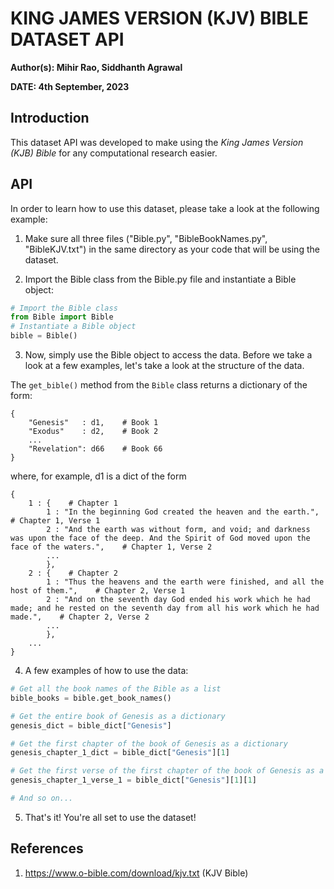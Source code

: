# KING JAMES VERSION (KJV) BIBLE DATASET API

**Author(s): Mihir Rao, Siddhanth Agrawal**

**DATE: 4th September, 2023**

## Introduction

This dataset API was developed to make using the *King James Version (KJB) Bible* for any computational research easier.

## API

In order to learn how to use this dataset, please take a look at the following example:

1. Make sure all three files ("Bible.py", "BibleBookNames.py", "BibleKJV.txt") in the same directory as your code that will be using the dataset.

2. Import the Bible class from the Bible.py file and instantiate a Bible object:

```python
# Import the Bible class
from Bible import Bible
# Instantiate a Bible object
bible = Bible()
```

3. Now, simply use the Bible object to access the data. Before we take a look at a few examples, let's take a look at the structure of the data.

The ```get_bible()``` method from the ```Bible``` class returns a dictionary of the form:

```
{   
    "Genesis"   : d1,    # Book 1
    "Exodus"    : d2,    # Book 2
    ...
    "Revelation": d66    # Book 66
}
```

where, for example, d1 is a dict of the form

```
{
    1 : {    # Chapter 1
        1 : "In the beginning God created the heaven and the earth.",    # Chapter 1, Verse 1
        2 : "And the earth was without form, and void; and darkness was upon the face of the deep. And the Spirit of God moved upon the face of the waters.",    # Chapter 1, Verse 2
        ...
        },
    2 : {    # Chapter 2
        1 : "Thus the heavens and the earth were finished, and all the host of them.",    # Chapter 2, Verse 1
        2 : "And on the seventh day God ended his work which he had made; and he rested on the seventh day from all his work which he had made.",    # Chapter 2, Verse 2
        ...
        },
    ...
}
```

4. A few examples of how to use the data:

```python
# Get all the book names of the Bible as a list
bible_books = bible.get_book_names()

# Get the entire book of Genesis as a dictionary
genesis_dict = bible_dict["Genesis"]

# Get the first chapter of the book of Genesis as a dictionary
genesis_chapter_1_dict = bible_dict["Genesis"][1]

# Get the first verse of the first chapter of the book of Genesis as a string
genesis_chapter_1_verse_1 = bible_dict["Genesis"][1][1]

# And so on...
```

5. That's it! You're all set to use the dataset!

## References

1. https://www.o-bible.com/download/kjv.txt (KJV Bible)
